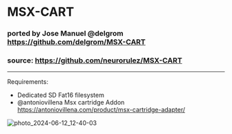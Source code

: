 # MSX-CART

### ported by Jose Manuel @delgrom https://github.com/delgrom/MSX-CART
### source: https://github.com/neurorulez/MSX-CART

-------------------------------
Requirements:

- Dedicated SD Fat16 filesystem
- @antoniovillena Msx cartridge Addon https://antoniovillena.com/product/msx-cartridge-adapter/

![photo_2024-06-12_12-40-03](https://github.com/user-attachments/assets/42e24913-e071-4b46-a6b2-abf1ea925384)


